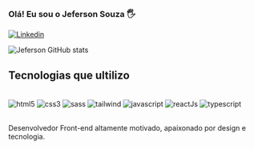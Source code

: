 ### Olá! Eu sou o Jeferson Souza 🖐️

[![Linkedin](https://img.shields.io/badge/LinkedIn-0077B5?style=for-the-badge&logo=linkedin&logoColor=white&link=https://www.linkedin.com/in/jefesouzadev)](https://www.linkedin.com/in/jefesouzadev)

![Jeferson GitHub stats](https://github-readme-stats.vercel.app/api?username=Jefsouza-dev&show_icons=true&theme=onedark)

## Tecnologias que ultilizo

<div style="display: inline_block"><br/>
<img align="center" alt="html5" src="https://img.shields.io/badge/HTML5-E34F26?style=for-the-badge&logo=html5&logoColor=white"/>
<img align="center" alt="css3" src="https://img.shields.io/badge/CSS3-1572B6?style=for-the-badge&logo=css3&logoColor=white"/>
<img align="center" alt="sass" src="https://img.shields.io/badge/Sass-CC6699?style=for-the-badge&logo=sass&logoColor=white"/>
<img align="center" alt="tailwind" src="https://img.shields.io/badge/Tailwind_CSS-38B2AC?style=for-the-badge&logo=tailwind-css&logoColor=white"/>
<img align="center" alt="javascript" src="https://img.shields.io/badge/JavaScript-F7DF1E?style=for-the-badge&logo=javascript&logoColor=black"/>
<img align="center" alt="reactJs" src="https://img.shields.io/badge/React-20232A?style=for-the-badge&logo=react&logoColor=61DAFB"/>
<img align="center" alt="typescript" src="https://img.shields.io/badge/TypeScript-007ACC?style=for-the-badge&logo=typescript&logoColor=white"/>
</div><br>

Desenvolvedor Front-end altamente motivado, apaixonado por design e tecnologia.
